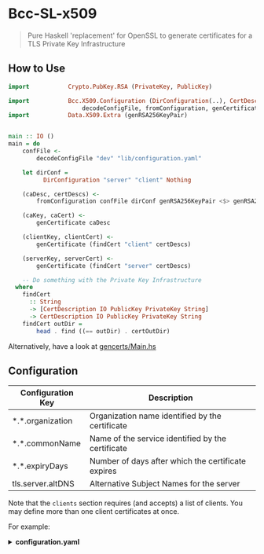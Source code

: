 # Bcc-SL-x509

> Pure Haskell 'replacement' for OpenSSL to generate certificates for a TLS Private Key Infrastructure

## How to Use

```hs
import           Crypto.PubKey.RSA (PrivateKey, PublicKey)

import           Bcc.X509.Configuration (DirConfiguration(..), CertDescription(..),
                     decodeConfigFile, fromConfiguration, genCertificate)
import           Data.X509.Extra (genRSA256KeyPair)


main :: IO ()
main = do
    confFile <-
        decodeConfigFile "dev" "lib/configuration.yaml"

    let dirConf =
          DirConfiguration "server" "client" Nothing

    (caDesc, certDescs) <-
        fromConfiguration confFile dirConf genRSA256KeyPair <$> genRSA256KeyPair

    (caKey, caCert) <- 
        genCertificate caDesc

    (clientKey, clientCert) <-
        genCertificate (findCert "client" certDescs)

    (serverKey, serverCert) <-
        genCertificate (findCert "server" certDescs)

    -- Do something with the Private Key Infrastructure
  where
    findCert 
      :: String 
      -> [CertDescription IO PublicKey PrivateKey String]
      -> CertDescription IO PublicKey PrivateKey String
    findCert outDir =
        head . find ((== outDir) . certOutDir)
```

Alternatively, have a look at [gencerts/Main.hs](https://github.com/The-Blockchain-Company/bcc-sl/tools/src/gencerts/Main.hs)


## Configuration

| Configuration Key   | Description                                        |
| ------------------- | -------------                                      |
| \*.\*.organization  | Organization name identified by the certificate    |
| \*.\*.commonName    | Name of the service identified by the certificate  |
| \*.\*.expiryDays    | Number of days after which the certificate expires |
| tls.server.altDNS   | Alternative Subject Names for the server           |

Note that the `clients` section requires (and accepts) a list of clients. You may define more
than one client certificates at once.

For example:

<details>
<summary><strong>configuration.yaml</strong></summary>

```yaml
dev: 
  tls: 
    ca:
      organization: The Blockchain Company
      commonName: Bcc SL Self-Signed Root CA
      expiryDays: 3650

    server:
      organization: The Blockchain Company
      commonName: Bcc SL Server Node
      expiryDays: 365
      altDNS:
        - "localhost"
        - "localhost.localdomain"
        - "127.0.0.1"
        - "::1"

    clients:
      - organization: The Blockchain Company
        commonName: Klarity Wallet
        expiryDays: 365
```
</details>
